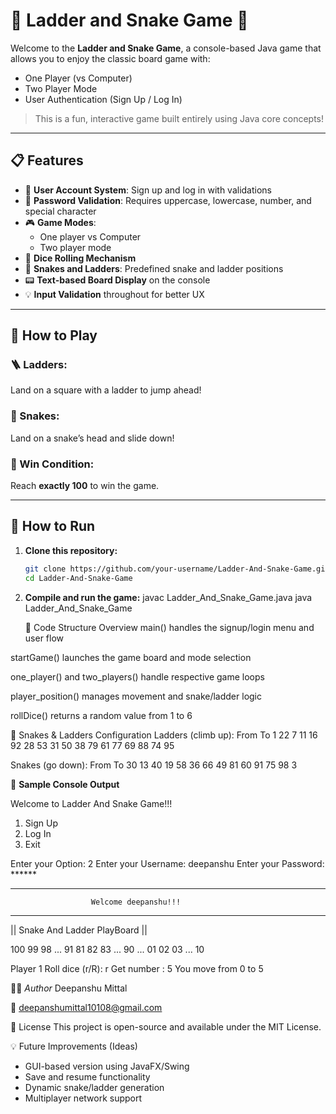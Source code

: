 # 🐍 Ladder and Snake Game 🎲

Welcome to the **Ladder and Snake Game**, a console-based Java game that allows you to enjoy the classic board game with:
- One Player (vs Computer)
- Two Player Mode
- User Authentication (Sign Up / Log In)

> This is a fun, interactive game built entirely using Java core concepts!

---

## 📋 Features

- 👤 **User Account System**: Sign up and log in with validations
- 🔐 **Password Validation**: Requires uppercase, lowercase, number, and special character
- 🎮 **Game Modes**:
  - One player vs Computer
  - Two player mode
- 🎲 **Dice Rolling Mechanism**
- 🐍 **Snakes and Ladders**: Predefined snake and ladder positions
- 📟 **Text-based Board Display** on the console
- 💡 **Input Validation** throughout for better UX

---

## 🧩 How to Play

### 🪜 Ladders:
Land on a square with a ladder to jump ahead!

### 🐍 Snakes:
Land on a snake’s head and slide down!

### 🎯 Win Condition:
Reach **exactly 100** to win the game.

---

## 🔧 How to Run

1. **Clone this repository:**
   ```bash
   git clone https://github.com/your-username/Ladder-And-Snake-Game.git
   cd Ladder-And-Snake-Game
2. **Compile and run the game:**
   javac Ladder_And_Snake_Game.java
   java Ladder_And_Snake_Game


   🧠 Code Structure Overview
main() handles the signup/login menu and user flow

startGame() launches the game board and mode selection

one_player() and two_players() handle respective game loops

player_position() manages movement and snake/ladder logic

rollDice() returns a random value from 1 to 6

📌 Snakes & Ladders Configuration
Ladders (climb up):
From	To
1	22
7	11
16	92
28	53
31	50
38	79
61	77
69	88
74	95

Snakes (go down):
From	To
30	13
40	19
58	36
66	49
81	60
91	75
98	3


📸 **Sample Console Output**

Welcome to Ladder And Snake Game!!!

1. Sign Up
2. Log In
3. Exit

Enter your Option: 2
Enter your Username: deepanshu
Enter your Password: ******

**************************************************************
                      Welcome deepanshu!!!
**************************************************************

|| Snake And Ladder PlayBoard ||

100 99 98 ... 91
81 82 83 ... 90
...
01 02 03 ... 10

Player 1 Roll dice (r/R): r
Get number : 5
You move from 0 to 5


🙋‍♂️ *Author*
Deepanshu Mittal

📧 deepanshumittal10108@gmail.com


📄 License
This project is open-source and available under the MIT License.

💡 Future Improvements (Ideas)

- GUI-based version using JavaFX/Swing
- Save and resume functionality
- Dynamic snake/ladder generation
- Multiplayer network support



